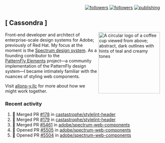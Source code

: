 <p align="right"><a rel="me" href="https://front-end.social/@castastrophe">
    <img alt="followers" title="Follow me on Mastodon" src="https://img.shields.io/mastodon/follow/109297102751309835?domain=https%3A%2F%2Ffront-end.social&label=Follow&logo=mastodon&logoColor=white&style=for-the-badge&labelColor=008080&color=006969"/></a>
  <a href="https://codepen.io/castastrophe/">
    <img alt="followers" title="Follow me on CodePen" src="https://img.shields.io/badge/23-1?color=640464&labelColor=7c007c&style=for-the-badge&logo=codepen&label=Follow"/></a>
<a href="https://castastrophe.medium.com/">
    <img alt="publishing" title="View articles on Medium" src="https://img.shields.io/badge/107-1?color=666&labelColor=444&label=subscribe&logo=medium&logoColor=white&style=for-the-badge"/></a>
</p>

## [&nbsp;Cassondra&nbsp;]

<img align="right" src="https://github-production-user-asset-6210df.s3.amazonaws.com/1840295/253016758-ba468774-1cd3-42c2-8f43-947b5eeb5edf.png" height="200" alt="A circular logo of a coffee cup viewed from above; abstract, dark outlines with hints of teal and creamy tones">

Front-end developer and architect of enterprise-scale design systems for Adobe; previously of Red Hat. My focus at the moment is the [Spectrum design system](https://github.com/adobe/spectrum-css). As a founding contributor to the [PatternFly&nbsp;Elements](https://github.com/patternfly/patternfly-elements) project&mdash;a community implementation of the PatternFly design system&mdash;I became intimately familiar with the nuances of styling web components.

Visit [allons-y.llc](http://allons-y.llc/) for more about how we might work together.

### Recent activity

<!--START_SECTION:activity-->
1. 🎉 Merged PR [#178](https://github.com/castastrophe/stylelint-header/pull/178) in [castastrophe/stylelint-header](https://github.com/castastrophe/stylelint-header)
2. 🎉 Merged PR [#179](https://github.com/castastrophe/stylelint-header/pull/179) in [castastrophe/stylelint-header](https://github.com/castastrophe/stylelint-header)
3. 🎉 Merged PR [#5461](https://github.com/adobe/spectrum-web-components/pull/5461) in [adobe/spectrum-web-components](https://github.com/adobe/spectrum-web-components)
4. 💪 Opened PR [#5505](https://github.com/adobe/spectrum-web-components/pull/5505) in [adobe/spectrum-web-components](https://github.com/adobe/spectrum-web-components)
5. 💪 Opened PR [#5504](https://github.com/adobe/spectrum-web-components/pull/5504) in [adobe/spectrum-web-components](https://github.com/adobe/spectrum-web-components)
<!--END_SECTION:activity-->
